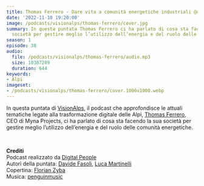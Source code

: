 ```yaml
---
title: Thomas Ferrero - Dare vita a comunità energetiche industriali @Aosta
date: '2022-11-10 19:20:00'
image: /podcasts/visionalps/thomas-ferrero/cover.jpg
summary: In questa puntata Thomas Ferrero ci ha parlato di cosa sta facendo la sua
  società per gestire meglio l’utilizzo dell’energia e del ruolo delle comunità energetiche.
season: 1
episode: 38
audio:
  file: /podcasts/visionalps/thomas-ferrero/audio.mp3
  size: 10307209
  duration: 644
keywords:
- Alpi
imageset:
- /podcasts/visionalps/thomas-ferrero/cover.1000x1000.webp
---
```


In questa puntata di [VisionAlps](https://www.visionalps.com/), il podcast che approfondisce le attuali tematiche legate alla trasformazione digitale delle Alpi, [Thomas Ferrero](https://www.linkedin.com/in/thomas-ferrero-8b7b92254/), CEO di Myna Projects, ci ha parlato di cosa sta facendo la sua società per gestire meglio l’utilizzo dell’energia e del ruolo delle comunità energetiche.

<br>

**Crediti**<br>
Podcast realizzato da [Digital People](https://w3id.org/digitalpeople)<br>
Autori della puntata: [Davide Fasoli](https://www.linkedin.com/in/davide-fasoli-2b3246179/), [Luca Martinelli](https://www.linkedin.com/in/luca-martinelli/)<br>
Copertina: [Florian Zyba](https://www.linkedin.com/in/florian-zyba/)<br>
Musica: [penguinmusic](https://pixabay.com/users/penguinmusic-24940186/)